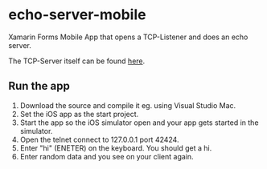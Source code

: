 # echo-server-mobile
Xamarin Forms Mobile App that opens a TCP-Listener and does an echo server.

The TCP-Server itself can be found [here](https://github.com/mduu/echo-server-mobile/blob/master/Echo.Server/Services/TcpServer.cs).

## Run the app

1. Download the source and compile it eg. using Visual Studio Mac.
1. Set the iOS app as the start project.
1. Start the app so the iOS simulator open and your app gets started in the simulator.
1. Open the telnet connect to 127.0.0.1 port 42424.
1. Enter "hi" (ENETER) on the keyboard. You should get a hi.
1. Enter random data and you see on your client again.
